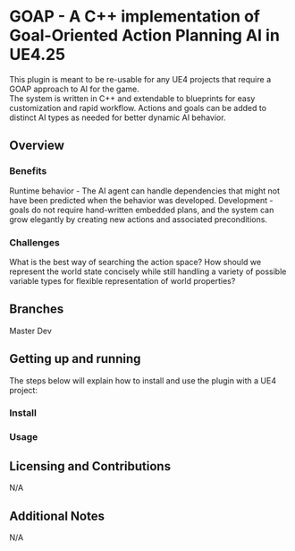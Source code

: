 GOAP - A C++ implementation of Goal-Oriented Action Planning AI in UE4.25
=============

This plugin is meant to be re-usable for any UE4 projects that require a GOAP approach to AI for the game.  
The system is written in C++ and extendable to blueprints for easy customization and rapid workflow.
Actions and goals can be added to distinct AI types as needed for better dynamic AI behavior.

Overview
--------
### Benefits
Runtime behavior - The AI agent can handle dependencies that might not have been predicted when the behavior was developed.
Development - goals do not require hand-written embedded plans, and the system can grow elegantly by creating new actions and associated preconditions.  

### Challenges
What is the best way of searching the action space?
How should we represent the world state concisely while still handling a variety of possible variable types for flexible representation of world properties?

Branches
--------
Master
Dev

Getting up and running
----------------------

The steps below will explain how to install and use the plugin with a UE4 project:

### Install

### Usage


Licensing and Contributions
---------------------------

N/A

Additional Notes
----------------

N/A
